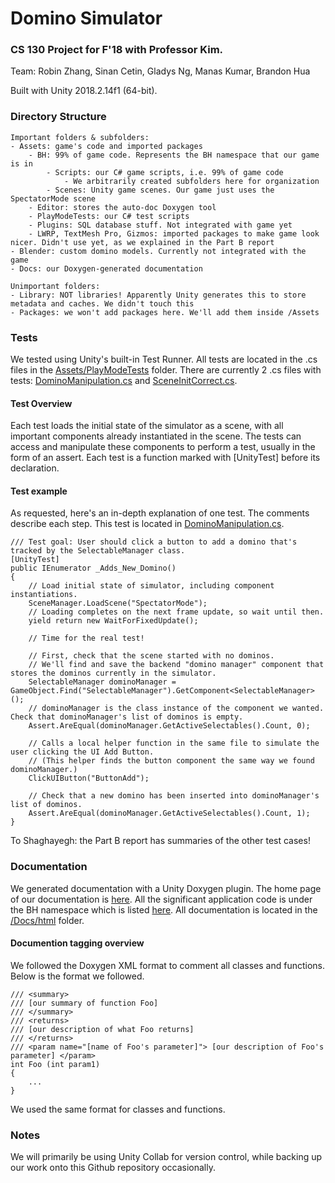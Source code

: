 # Domino Simulator

### CS 130 Project for F'18 with Professor Kim.

Team: Robin Zhang, Sinan Cetin, Gladys Ng, Manas Kumar, Brandon Hua

Built with Unity 2018.2.14f1 (64-bit).

### Directory Structure
```
Important folders & subfolders:
- Assets: game's code and imported packages
    - BH: 99% of game code. Represents the BH namespace that our game is in
        - Scripts: our C# game scripts, i.e. 99% of game code
            - We arbitrarily created subfolders here for organization
        - Scenes: Unity game scenes. Our game just uses the SpectatorMode scene
    - Editor: stores the auto-doc Doxygen tool
    - PlayModeTests: our C# test scripts
    - Plugins: SQL database stuff. Not integrated with game yet
    - LWRP, TextMesh Pro, Gizmos: imported packages to make game look nicer. Didn't use yet, as we explained in the Part B report
- Blender: custom domino models. Currently not integrated with the game
- Docs: our Doxygen-generated documentation

Unimportant folders:
- Library: NOT libraries! Apparently Unity generates this to store metadata and caches. We didn't touch this
- Packages: we won't add packages here. We'll add them inside /Assets
```

### Tests
We tested using Unity's built-in Test Runner. All tests are located in the .cs files in the [Assets/PlayModeTests](Assets/PlayModeTests) folder. There are currently 2 .cs files with tests: [DominoManipulation.cs](Assets/PlayModeTests/DominoManipulation.cs) and [SceneInitCorrect.cs](Assets/PlayModeTests/SceneInitCorrect.cs).

#### Test Overview
Each test loads the initial state of the simulator as a scene, with all important components already instantiated in the scene. The tests can access and manipulate these components to perform a test, usually in the form of an assert. Each test is a function marked with [UnityTest] before its declaration.

#### Test example
As requested, here's an in-depth explanation of one test. The comments describe each step. This test is located in [DominoManipulation.cs](Assets/PlayModeTests/DominoManipulation.cs).
```
/// Test goal: User should click a button to add a domino that's tracked by the SelectableManager class.
[UnityTest]
public IEnumerator _Adds_New_Domino()
{
    // Load initial state of simulator, including component instantiations.
    SceneManager.LoadScene("SpectatorMode");
    // Loading completes on the next frame update, so wait until then.
    yield return new WaitForFixedUpdate();

    // Time for the real test! 
    
    // First, check that the scene started with no dominos.
    // We'll find and save the backend "domino manager" component that stores the dominos currently in the simulator. 
    SelectableManager dominoManager = GameObject.Find("SelectableManager").GetComponent<SelectableManager>();
    // dominoManager is the class instance of the component we wanted. Check that dominoManager's list of dominos is empty.
    Assert.AreEqual(dominoManager.GetActiveSelectables().Count, 0);

    // Calls a local helper function in the same file to simulate the user clicking the UI Add Button.
    // (This helper finds the button component the same way we found dominoManager.)
    ClickUIButton("ButtonAdd");

    // Check that a new domino has been inserted into dominoManager's list of dominos.
    Assert.AreEqual(dominoManager.GetActiveSelectables().Count, 1);
}
```
To Shaghayegh: the Part B report has summaries of the other test cases!

### Documentation
We generated documentation with a Unity Doxygen plugin. The home page of our documentation is [here](Docs/html/annotated.html). All the significant application code is under the BH namespace which is listed [here](Docs/html/namespace_b_h.html). All documentation is located in the [/Docs/html](Docs/html) folder.

#### Documention tagging overview
We followed the Doxygen XML format to comment all classes and functions. Below is the format we followed.
```
/// <summary>
/// [our summary of function Foo]
/// </summary>
/// <returns>
/// [our description of what Foo returns]
/// </returns>
/// <param name="[name of Foo's parameter]"> [our description of Foo's parameter] </param>
int Foo (int param1)
{
    ...
}
```
We used the same format for classes and functions.

### Notes
We will primarily be using Unity Collab for version control, while backing up our work onto this Github repository occasionally.
